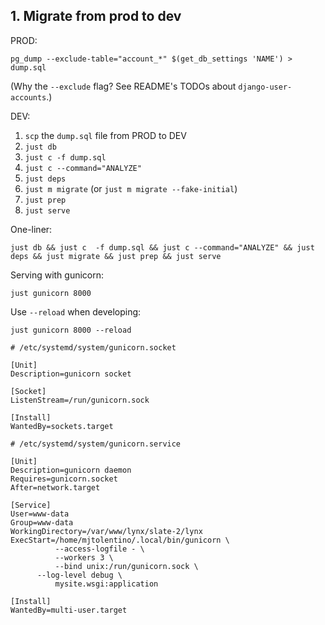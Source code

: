 ## 1. Migrate from prod to dev

PROD:

```
pg_dump --exclude-table="account_*" $(get_db_settings 'NAME') > dump.sql
```
(Why the `--exclude` flag? See README's TODOs about `django-user-accounts`.)

DEV:

1. `scp` the `dump.sql` file from PROD to DEV
1. `just db`
1. `just c -f dump.sql`
1. `just c --command="ANALYZE"`
1. `just deps`
1. `just m migrate` (or `just m migrate --fake-initial`)
1. `just prep`
1. `just serve`

One-liner:

```
just db && just c  -f dump.sql && just c --command="ANALYZE" && just deps && just migrate && just prep && just serve
```

Serving with gunicorn:
```
just gunicorn 8000
```

Use `--reload` when developing:
```
just gunicorn 8000 --reload
```

```
# /etc/systemd/system/gunicorn.socket

[Unit]
Description=gunicorn socket

[Socket]
ListenStream=/run/gunicorn.sock

[Install]
WantedBy=sockets.target

# /etc/systemd/system/gunicorn.service 

[Unit]
Description=gunicorn daemon
Requires=gunicorn.socket
After=network.target

[Service]
User=www-data
Group=www-data
WorkingDirectory=/var/www/lynx/slate-2/lynx
ExecStart=/home/mjtolentino/.local/bin/gunicorn \
          --access-logfile - \
          --workers 3 \
          --bind unix:/run/gunicorn.sock \
	  --log-level debug \
          mysite.wsgi:application

[Install]
WantedBy=multi-user.target
```

